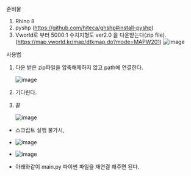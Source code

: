 준비물
1. Rhino 8
2. pyshp (https://github.com/hiteca/ghshp#install-pyshp)
3. Vworld로 부터 5000:1 수치지형도 ver2.0 을 다운받는다(zip file). (https://map.vworld.kr/map/dtkmap.do?mode=MAPW201)
![image](https://github.com/user-attachments/assets/5b7d5a8a-bb0c-4c62-847d-29e8e68b6184)


사용법

1. 다운 받은 zip파일을 압축해제하지 않고 path에 연결한다.

   ![image](https://github.com/user-attachments/assets/69256e51-10ce-4a7b-aac1-b3a70121e020)

3. 기다린다.
4. 끝

   ![image](https://github.com/user-attachments/assets/242f7e9b-c019-4f28-9b6a-6d9274a575d3)










* 스크립트 실행 불가시,
* ![image](https://github.com/user-attachments/assets/f90671ae-a09b-42fe-b693-fd9ae69fc282)
* ![image](https://github.com/user-attachments/assets/5eb710c0-24bf-426e-a134-2342c4617cf8)

* 아래와같이 main.py 파이썬 파일을 재연결 해주면 된다.
